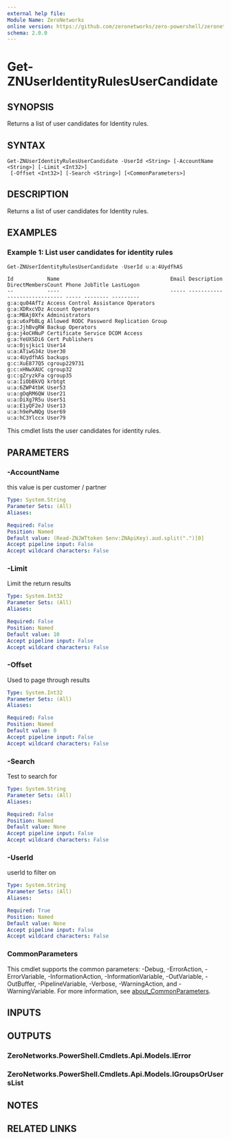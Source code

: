 ```yaml
---
external help file:
Module Name: ZeroNetworks
online version: https://github.com/zeronetworks/zero-powershell/zeronetworks/get-znuseridentityrulesusercandidate
schema: 2.0.0
---
```


# Get-ZNUserIdentityRulesUserCandidate

## SYNOPSIS
Returns a list of user candidates for Identity rules.

## SYNTAX

```
Get-ZNUserIdentityRulesUserCandidate -UserId <String> [-AccountName <String>] [-Limit <Int32>]
 [-Offset <Int32>] [-Search <String>] [<CommonParameters>]
```

## DESCRIPTION
Returns a list of user candidates for Identity rules.

## EXAMPLES

### Example 1: List user candidates for identity rules
```powershell
Get-ZNUserIdentityRulesUserCandidate -UserId u:a:4UydfhAS
```

```output
Id           Name                                    Email Description DirectMembersCount Phone JobTitle LastLogon
--           ----                                    ----- ----------- ------------------ ----- -------- ---------
g:a:qu04AfTz Access Control Assistance Operators                                                         
g:a:XDRxcVDz Account Operators                                                                           
g:a:MBAj0Xfx Administrators                                                                              
g:a:u6xPbBLg Allowed RODC Password Replication Group                                                     
g:a:JjhBvgRW Backup Operators                                                                            
g:a:j4oCHNuP Certificate Service DCOM Access                                                             
g:a:YeUXSDi6 Cert Publishers                                                                             
u:a:0jsjkic1 User14                                                                                      
u:a:ATiwG34z User30                                                                                      
u:a:4UydfhAS backups                                                                                     
g:c:XuE877Q5 cgroup229731                                                                                
g:c:xHNwXAUC cgroup32                                                                                    
g:c:gZryzkFa cgroup35                                                                                    
u:a:IiObBkVQ krbtgt                                                                                      
u:a:6ZWP4tbK User53                                                                                      
u:a:gOqRM6QW User21                                                                                      
u:a:DiXg7R5u User51                                                                                      
u:a:E1yQF2eJ User13                                                                                      
u:a:h9ePwNQg User69                                                                                      
u:a:hC3Ylccx User79 
```

This cmdlet lists the user candidates for identity rules.

## PARAMETERS

### -AccountName
this value is per customer / partner

```yaml
Type: System.String
Parameter Sets: (All)
Aliases:

Required: False
Position: Named
Default value: (Read-ZNJWTtoken $env:ZNApiKey).aud.split(".")[0]
Accept pipeline input: False
Accept wildcard characters: False
```

### -Limit
Limit the return results

```yaml
Type: System.Int32
Parameter Sets: (All)
Aliases:

Required: False
Position: Named
Default value: 10
Accept pipeline input: False
Accept wildcard characters: False
```

### -Offset
Used to page through results

```yaml
Type: System.Int32
Parameter Sets: (All)
Aliases:

Required: False
Position: Named
Default value: 0
Accept pipeline input: False
Accept wildcard characters: False
```

### -Search
Test to search for

```yaml
Type: System.String
Parameter Sets: (All)
Aliases:

Required: False
Position: Named
Default value: None
Accept pipeline input: False
Accept wildcard characters: False
```

### -UserId
userId to filter on

```yaml
Type: System.String
Parameter Sets: (All)
Aliases:

Required: True
Position: Named
Default value: None
Accept pipeline input: False
Accept wildcard characters: False
```

### CommonParameters
This cmdlet supports the common parameters: -Debug, -ErrorAction, -ErrorVariable, -InformationAction, -InformationVariable, -OutVariable, -OutBuffer, -PipelineVariable, -Verbose, -WarningAction, and -WarningVariable. For more information, see [about_CommonParameters](http://go.microsoft.com/fwlink/?LinkID=113216).

## INPUTS

## OUTPUTS

### ZeroNetworks.PowerShell.Cmdlets.Api.Models.IError

### ZeroNetworks.PowerShell.Cmdlets.Api.Models.IGroupsOrUsersList

## NOTES

## RELATED LINKS

